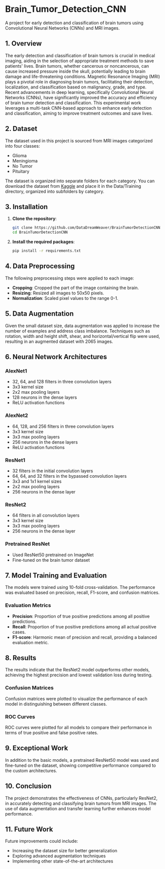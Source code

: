 # Brain_Tumor_Detection_CNN
A project for early detection and classification of brain tumors using Convolutional Neural Networks (CNNs) and MRI images.


## 1. Overview

The early detection and classification of brain tumors is crucial in medical imaging, aiding in the selection of appropriate treatment methods to save patients' lives. Brain tumors, whether cancerous or noncancerous, can cause increased pressure inside the skull, potentially leading to brain damage and life-threatening conditions. Magnetic Resonance Imaging (MRI) plays a pivotal role in diagnosing brain tumors, facilitating their detection, localization, and classification based on malignancy, grade, and type. Recent advancements in deep learning, specifically Convolutional Neural Networks (CNNs), have significantly improved the accuracy and efficiency of brain tumor detection and classification. This experimental work leverages a multi-task CNN-based approach to enhance early detection and classification, aiming to improve treatment outcomes and save lives.

## 2. Dataset

The dataset used in this project is sourced from MRI images categorized into four classes:
- Glioma
- Meningioma
- No Tumor
- Pituitary

The dataset is organized into separate folders for each category. You can download the dataset from [Kaggle](https://www.kaggle.com/datasets/masoudnickparvar/brain-tumor-mri-dataset) and place it in the Data/Training directory, organized into subfolders by category.

## 3. Installation

1. **Clone the repository**:
   ```bash
   git clone https://github.com/DataDreamWeaver/BrainTumorDetectionCNN.git
   cd BrainTumorDetectionCNN
   ```

2. **Install the required packages**:
   ```bash
   pip install -r requirements.txt
   ```

## 4. Data Preprocessing

The following preprocessing steps were applied to each image:
- **Cropping**: Cropped the part of the image containing the brain.
- **Resizing**: Resized all images to 50x50 pixels.
- **Normalization**: Scaled pixel values to the range 0-1.

## 5. Data Augmentation

Given the small dataset size, data augmentation was applied to increase the number of examples and address class imbalance. Techniques such as rotation, width and height shift, shear, and horizontal/vertical flip were used, resulting in an augmented dataset with 2065 images.

## 6. Neural Network Architectures

### AlexNet1
- 32, 64, and 128 filters in three convolution layers
- 3x3 kernel size
- 2x2 max pooling layers
- 128 neurons in the dense layers
- ReLU activation functions

### AlexNet2
- 64, 128, and 256 filters in three convolution layers
- 3x3 kernel size
- 3x3 max pooling layers
- 256 neurons in the dense layers
- ReLU activation functions

### ResNet1
- 32 filters in the initial convolution layers
- 64, 64, and 32 filters in the bypassed convolution layers
- 3x3 and 1x1 kernel sizes
- 2x2 max pooling layers
- 256 neurons in the dense layer

### ResNet2
- 64 filters in all convolution layers
- 3x3 kernel size
- 3x3 max pooling layers
- 256 neurons in the dense layer

### Pretrained ResNet
- Used ResNet50 pretrained on ImageNet
- Fine-tuned on the brain tumor dataset

## 7. Model Training and Evaluation

The models were trained using 10-fold cross-validation. The performance was evaluated based on precision, recall, F1-score, and confusion matrices.

### Evaluation Metrics
- **Precision**: Proportion of true positive predictions among all positive predictions.
- **Recall**: Proportion of true positive predictions among all actual positive cases.
- **F1-score**: Harmonic mean of precision and recall, providing a balanced evaluation metric.

## 8. Results

The results indicate that the ResNet2 model outperforms other models, achieving the highest precision and lowest validation loss during testing.

### Confusion Matrices
Confusion matrices were plotted to visualize the performance of each model in distinguishing between different classes.

### ROC Curves
ROC curves were plotted for all models to compare their performance in terms of true positive and false positive rates.

## 9. Exceptional Work

In addition to the basic models, a pretrained ResNet50 model was used and fine-tuned on the dataset, showing competitive performance compared to the custom architectures.

## 10. Conclusion

The project demonstrates the effectiveness of CNNs, particularly ResNet2, in accurately detecting and classifying brain tumors from MRI images. The use of data augmentation and transfer learning further enhances model performance.

## 11. Future Work

Future improvements could include:
- Increasing the dataset size for better generalization
- Exploring advanced augmentation techniques
- Implementing other state-of-the-art architectures

